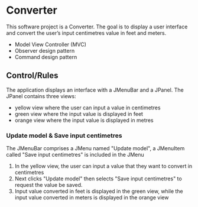 # Converter

This software project is a Converter. 
The goal is to display a user interface and convert the user’s input centimetres value in feet and meters.

* Model View Controller (MVC)
* Observer design pattern 
* Command design pattern

## Control/Rules

The application displays an interface with a JMenuBar and a JPanel. 
The JPanel contains three views: 
* yellow view where the user can input a value in centimetres
* green view where the input value is displayed in feet
* orange view where the input value is displayed in metres

### Update model & Save input centimetres
The JMenuBar comprises a JMenu named "Update model", a JMenuItem called "Save input centimetres" is included in the JMenu

1. In the yellow view, the user can input a value that they want to convert in centimetres
2. Next clicks "Update model" then selects "Save input centimetres" to request the value be saved.
3. Input value converted in feet is displayed in the green view, while the input value converted in meters is displayed in the orange view
